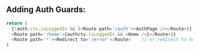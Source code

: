 ## Adding Auth Guards:
```javascript
return (
  {!auth.ctx.isLoggedIn && (<Route path='/auth'><AuthPage /></Route>)}
  <Route path='/home'>{authctx.isLoggedIn && <Home />}</Route>)}
  <Route path='*'><Redirect to='/error'</Route>    // or redirect to home page
)
```
